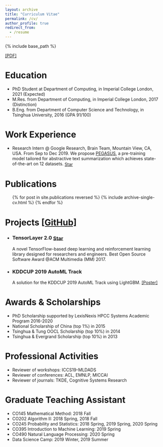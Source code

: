 ```yaml
---
layout: archive
title: "Curriculum Vitae"
permalink: /cv/
author_profile: true
redirect_from:
  - /resume
---
```


{% include base_path %}

<script async defer src="https://buttons.github.io/buttons.js"></script>

[\[PDF\]](/files/CV-JingqingZhang.pdf)

Education
======
* PhD Student at Department of Computing, in Imperial College London, 2021 (Expected)
* M.Res. from Department of Computing, in Imperial College London, 2017 (Distinction)
* B.Eng. from Department of Computer Science and Technology, in Tsinghua University, 2016 (GPA 91/100)


Work Experience
======
* Research Intern @ Google Research, Brain Team, Mountain View, CA, USA. From Sep to Dec 2019. We propose [PEGASUS](/publication/2019-PEGASUS), a pre-training model tailored for abstractive text summarization which achieves state-of-the-art on 12 datasets. <a class="github-button" style="vertical-align: middle" href="https://github.com/google-research/pegasus" data-show-count="true" aria-label="Star google-research/pegasus on GitHub">Star</a>


Publications
======
  <ul>{% for post in site.publications reversed %}
    {% include archive-single-cv.html %}
  {% endfor %}</ul>
  
  
Projects [\[GitHub\]](https://github.com/JingqingZ)
======
  <ul><li>
    <h3 class="archive__item-title" itemprop="headline">
        TensorLayer 2.0
        <a class="github-button" style="vertical-align: middle" href="https://github.com/tensorlayer/tensorlayer" data-show-count="true" aria-label="Star tensorlayer/tensorlayer on GitHub">Star</a>
    </h3>
    <p class="archive__item-excerpt" itemprop="description">A novel TensorFlow-based deep learning and reinforcement learning library designed for researchers and engineers. Best Open Source Software Award @ACM Multimedia (MM) 2017.</p>
  </li></ul>
  <ul><li>
    <h3 class="archive__item-title" itemprop="headline">
        KDDCUP 2019 AutoML Track
    </h3>
    <p class="archive__item-excerpt" itemprop="description">A solution for the KDDCUP 2019 AutoML Track using LightGBM. 
    <a href="/files/pdf/kddcup-2019-automl-betakdd.pdf">[Poster]</a>
    </p>
  </li></ul>
  
  
Awards & Scholarships
======
* PhD Scholarship supported by LexisNexis HPCC Systems Academic Program 2016-2020
* National Scholarship of China (top 1%) in 2015
* Tsinghua & Tung OOCL Scholarship (top 10%) in 2014
* Tsinghua & Evergrand Scholarship (top 10%) in 2013

Professional Activities
======
* Reviewer of workshops: ICCS19-MLDADS
* Reviewer of conferences: ACL, EMNLP, MICCAI
* Reviewer of journals: TKDE, Cognitive Systems Research

Graduate Teaching Assistant
======
* CO145 Mathematical Method: 2018 Fall
* CO202 Algorithm II: 2018 Spring, 2018 Fall
* CO245 Probability and Statistics: 2018 Spring, 2019 Spring, 2020 Spring
* CO395 Introduction to Machine Learning: 2019 Spring
* CO490 Natural Language Processing: 2020 Spring
* Data Science Camp: 2019 Winter, 2019 Summer

